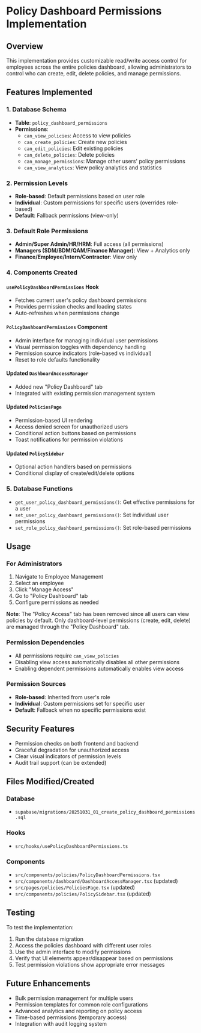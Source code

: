 # Policy Dashboard Permissions Implementation

## Overview
This implementation provides customizable read/write access control for employees across the entire policies dashboard, allowing administrators to control who can create, edit, delete policies, and manage permissions.

## Features Implemented

### 1. Database Schema
- **Table**: `policy_dashboard_permissions`
- **Permissions**: 
  - `can_view_policies`: Access to view policies
  - `can_create_policies`: Create new policies
  - `can_edit_policies`: Edit existing policies
  - `can_delete_policies`: Delete policies
  - `can_manage_permissions`: Manage other users' policy permissions
  - `can_view_analytics`: View policy analytics and statistics

### 2. Permission Levels
- **Role-based**: Default permissions based on user role
- **Individual**: Custom permissions for specific users (overrides role-based)
- **Default**: Fallback permissions (view-only)

### 3. Default Role Permissions
- **Admin/Super Admin/HR/HRM**: Full access (all permissions)
- **Managers (SDM/BDM/QAM/Finance Manager)**: View + Analytics only
- **Finance/Employee/Intern/Contractor**: View only

### 4. Components Created

#### `usePolicyDashboardPermissions` Hook
- Fetches current user's policy dashboard permissions
- Provides permission checks and loading states
- Auto-refreshes when permissions change

#### `PolicyDashboardPermissions` Component
- Admin interface for managing individual user permissions
- Visual permission toggles with dependency handling
- Permission source indicators (role-based vs individual)
- Reset to role defaults functionality

#### Updated `DashboardAccessManager`
- Added new "Policy Dashboard" tab
- Integrated with existing permission management system

#### Updated `PoliciesPage`
- Permission-based UI rendering
- Access denied screen for unauthorized users
- Conditional action buttons based on permissions
- Toast notifications for permission violations

#### Updated `PolicySidebar`
- Optional action handlers based on permissions
- Conditional display of create/edit/delete options

### 5. Database Functions
- `get_user_policy_dashboard_permissions()`: Get effective permissions for a user
- `set_user_policy_dashboard_permissions()`: Set individual user permissions
- `set_role_policy_dashboard_permissions()`: Set role-based permissions

## Usage

### For Administrators
1. Navigate to Employee Management
2. Select an employee
3. Click "Manage Access"
4. Go to "Policy Dashboard" tab
5. Configure permissions as needed

**Note**: The "Policy Access" tab has been removed since all users can view policies by default. Only dashboard-level permissions (create, edit, delete) are managed through the "Policy Dashboard" tab.

### Permission Dependencies
- All permissions require `can_view_policies`
- Disabling view access automatically disables all other permissions
- Enabling dependent permissions automatically enables view access

### Permission Sources
- **Role-based**: Inherited from user's role
- **Individual**: Custom permissions set for specific user
- **Default**: Fallback when no specific permissions exist

## Security Features
- Permission checks on both frontend and backend
- Graceful degradation for unauthorized access
- Clear visual indicators of permission levels
- Audit trail support (can be extended)

## Files Modified/Created

### Database
- `supabase/migrations/20251031_01_create_policy_dashboard_permissions.sql`

### Hooks
- `src/hooks/usePolicyDashboardPermissions.ts`

### Components
- `src/components/policies/PolicyDashboardPermissions.tsx`
- `src/components/dashboard/DashboardAccessManager.tsx` (updated)
- `src/pages/policies/PoliciesPage.tsx` (updated)
- `src/components/policies/PolicySidebar.tsx` (updated)

## Testing
To test the implementation:
1. Run the database migration
2. Access the policies dashboard with different user roles
3. Use the admin interface to modify permissions
4. Verify that UI elements appear/disappear based on permissions
5. Test permission violations show appropriate error messages

## Future Enhancements
- Bulk permission management for multiple users
- Permission templates for common role configurations
- Advanced analytics and reporting on policy access
- Time-based permissions (temporary access)
- Integration with audit logging system

